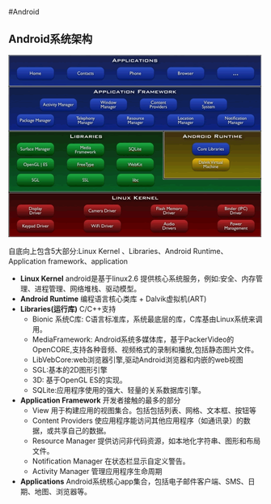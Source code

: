 #Android


## Android系统架构
![image](android.png)

自底向上包含5大部分:Linux Kernel 、Libraries、Android Runtime、Application framework、application
         
- **Linux Kernel** android是基于linux2.6 提供核心系统服务，例如:安全、内存管理、进程管理、网络堆栈、驱动模型。
- **Android Runtime** 编程语言核心类库 + Dalvik虚拟机(ART)
- **Libraries(运行库)**   C/C++支持
	- Bionic 系统C库: C语言标准库，系统最底层的库，C库基由Linux系统来调用。
	- MediaFramework: Android系统多媒体库，基于PackerVideo的OpenCORE,支持各种音频、视频格式的录制和播放,包括静态图片文件。
	- LibVebCore:web浏览器引擎,驱动Android浏览器和内嵌的web视图
	- SGL:基本的2D图形引擎
	- 3D: 基于OpenGL ES的实现。
	- SQLite:应用程序使用的强大、轻量的关系数据库引擎。
- **Application Framework** 开发者接触的最多的部分
	- View 用于构建应用的视图集合。包括包括列表、网格、文本框、按钮等
	- Content Providers 使应用程序能访问其他应用程序（如通讯录）的数据，或共享自己的数据。
	- Resource Manager 提供访问非代码资源，如本地化字符串、图形和布局文件。
	- Notification Manager 在状态栏显示自定义警告。
	- Activity Manager 管理应用程序生命周期
- **Applications** Android系统核心app集合，包括电子邮件客户端、SMS、日期、地图、浏览器等。
 